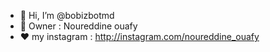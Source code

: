 - 👋 Hi, I’m @bobizbotmd
- 👀 Owner : Noureddine ouafy
- ♥ my instagram : http://instagram.com/noureddine_ouafy


<!---
bobizbotmd/bobizbotmd is a ✨ special ✨ repository because its `README.md` (this file) appears on your GitHub profile.
You can click the Preview link to take a look at your changes.
--->
